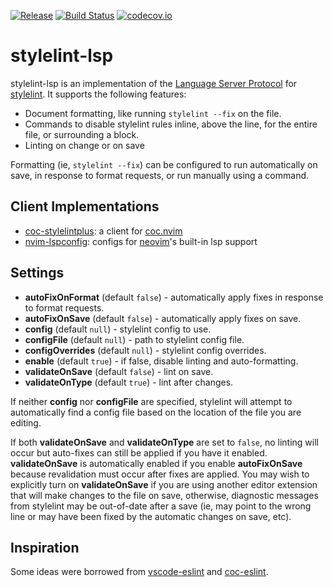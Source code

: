 [![Release](https://img.shields.io/npm/v/stylelint-lsp.svg)](https://www.npmjs.com/package/stylelint-lsp)
[![Build Status](https://travis-ci.com/bmatcuk/stylelint-lsp.svg?branch=master)](https://travis-ci.com/bmatcuk/stylelint-lsp)
[![codecov.io](https://img.shields.io/codecov/c/github/bmatcuk/stylelint-lsp.svg?branch=master)](https://codecov.io/github/bmatcuk/stylelint-lsp?branch=master)

# stylelint-lsp
stylelint-lsp is an implementation of the [Language Server Protocol] for
[stylelint]. It supports the following features:

* Document formatting, like running `stylelint --fix` on the file.
* Commands to disable stylelint rules inline, above the line, for the entire
  file, or surrounding a block.
* Linting on change or on save

Formatting (ie, `stylelint --fix`) can be configured to run automatically on
save, in response to format requests, or run manually using a command.

## Client Implementations
* [coc-stylelintplus]: a client for [coc.nvim]
* [nvim-lspconfig]: configs for [neovim]'s built-in lsp support

## Settings
* **autoFixOnFormat** (default `false`) - automatically apply fixes in response
  to format requests.
* **autoFixOnSave** (default `false`) - automatically apply fixes on save.
* **config** (default `null`) - stylelint config to use.
* **configFile** (default `null`) - path to stylelint config file.
* **configOverrides** (default `null`) - stylelint config overrides.
* **enable** (default `true`) - if false, disable linting and auto-formatting.
* **validateOnSave** (default `false`) - lint on save.
* **validateOnType** (default `true`) - lint after changes.

If neither **config** nor **configFile** are specified, stylelint will attempt
to automatically find a config file based on the location of the file you are
editing.

If both **validateOnSave** and **validateOnType** are set to `false`, no
linting will occur but auto-fixes can still be applied if you have it enabled.
**validateOnSave** is automatically enabled if you enable **autoFixOnSave**
because revalidation must occur after fixes are applied. You may wish to
explicitly turn on **validateOnSave** if you are using another editor extension
that will make changes to the file on save, otherwise, diagnostic messages from
stylelint may be out-of-date after a save (ie, may point to the wrong line or
may have been fixed by the automatic changes on save, etc).

## Inspiration
Some ideas were borrowed from [vscode-eslint] and [coc-eslint].

[Language Server Protocol]: https://microsoft.github.io/language-server-protocol/
[coc-eslint]: https://github.com/neoclide/coc-eslint
[coc-stylelintplus]: https://github.com/bmatcuk/coc-stylelintplus
[coc.nvim]: https://github.com/neoclide/coc.nvim
[neovim]: https://github.com/neovim/neovim
[nvim-lspconfig]: https://github.com/neovim/nvim-lspconfig
[stylelint]: https://stylelint.io/
[vscode-eslint]: https://github.com/Microsoft/vscode-eslint
